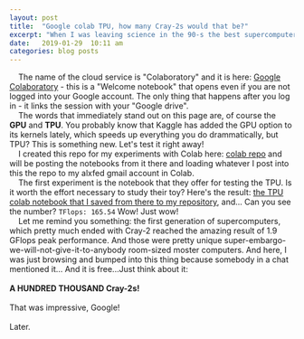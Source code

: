 ```yaml
---
layout: post
title:  "Google colab TPU, how many Cray-2s would that be?"
excerpt: "When I was leaving science in the 90-s the best supercomputer of the time was Cray-2 with 1.9 GFLOPS peak performance, now I bumped into a _free_ cloud service last night..."
date:   2019-01-29  10:11 am
categories: blog posts
---
```

&nbsp;&nbsp;&nbsp;&nbsp;The name of the cloud service is "Colaboratory" and it is here: [Google Colaboratory](https://colab.research.google.com/notebooks/welcome.ipynb) - this is a "Welcome notebook" that opens even if you are not logged into your Google account. The only thing that happens after you log in - it links the session with your "Google drive".<br>
&nbsp;&nbsp;&nbsp;&nbsp;The words that immediately stand out on this page are, of course the **GPU** and **TPU**. You probably know that Kaggle has added the GPU option to its kernels lately, which speeds up everything you do drammatically, but TPU? This is something new. Let's test it right away!<br>
&nbsp;&nbsp;&nbsp;&nbsp;I created this repo for my experiments with Colab here: [colab repo](https://github.com/alxfed/colab) and will be posting the notebooks from it there and loading whatever I post into this the repo to my alxfed gmail account in Colab.<br>
&nbsp;&nbsp;&nbsp;&nbsp;The first experiment is the notebook that they offer for testing the TPU. Is it worth the effort necessary to study their toy? Here's the result: [the TPU colab notebook that I saved from there to my repository](https://github.com/alxfed/colab/blob/master/Hello%2C_TPU_in_Colab.ipynb), and... Can you see the number? `TFlops: 165.54` Wow! Just wow!<br>
&nbsp;&nbsp;&nbsp;&nbsp;Let me remind you something: the first generation of supercomputers, which pretty much ended with Cray-2 reached the amazing result of 1.9 GFlops peak performance. And those were pretty unique super-embargo-we-will-not-give-it-to-anybody room-sized moster computers. And here, I was just browsing and bumped into this thing because somebody in a chat mentioned it... And it is free...Just think about it:<br><br>
**A HUNDRED THOUSAND Cray-2s!**<br><br>
That was impressive, Google!<br><br>
Later.
